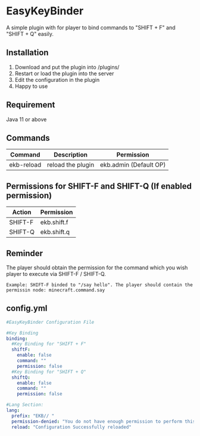 # EasyKeyBinder
A simple plugin with for player to bind commands to "SHIFT + F" and "SHIFT + Q" easily.

## Installation
1. Download and put the plugin into /plugins/
2. Restart or load the plugin into the server
3. Edit the configuration in the plugin
4. Happy to use

## Requirement
Java 11 or above

## Commands
| Command | Description | Permission |
| ------ | ------ | ------ |
| ekb-reload | reload the plugin | ekb.admin (Default OP) |

## Permissions for SHIFT-F and SHIFT-Q (If enabled permission)
| Action | Permission |
| ------ | ------ |
| SHIFT-F | ekb.shift.f |
| SHIFT-Q | ekb.shift.q |

## Reminder
The player should obtain the permission for the command which you wish player to execute via SHIFT-F / SHIFT-Q.
```
Example: SHIFT-F binded to "/say hello". The player should contain the permissin node: minecraft.command.say
```

## config.yml
```yml
#EasyKeyBinder Configuration File

#Key Binding
binding:
  #Key Binding for "SHIFT + F"
  shiftF:
    enable: false
    command: ""
    permission: false
  #Key Binding for "SHIFT + Q"
  shiftQ:
    enable: false
    command: ""
    permission: false

#Lang Section:
lang:
  prefix: "EKB// "
  permission-denied: "You do not have enough permission to perform this action"
  reload: "Configuration Successfully reloaded"
```
